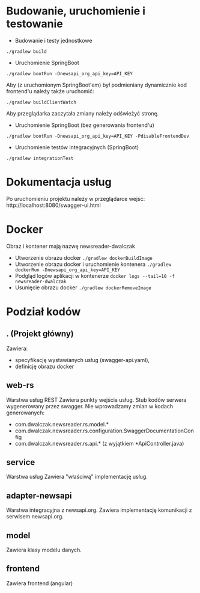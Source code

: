 # Budowanie, uruchomienie i testowanie

* Budowanie i testy jednostkowe

```./gradlew build```

* Uruchomienie SpringBoot

```./gradlew bootRun -Dnewsapi_org_api_key=API_KEY```

Aby (z uruchomionym SpringBoot'em) był podmieniany dynamicznie kod frontend'u należy także uruchomić:

```./gradlew buildClientWatch```

Aby przeglądarka zaczytała zmiany należy odświeżyć stronę.

* Uruchomienie SpringBoot (bez generowania frontend'u)

```./gradlew bootRun -Dnewsapi_org_api_key=API_KEY -PdisableFrontendDev```

* Uruchomienie testów integracyjnych (SpringBoot)

```./gradlew integrationTest```

# Dokumentacja usług
Po uruchomieniu projektu należy w przeglądarce wejść:
http://localhost:8080/swagger-ui.html

# Docker
Obraz i kontener mają nazwę newsreader-dwalczak
* Utworzenie obrazu docker
```./gradlew dockerBuildImage```
* Utworzenie obrazu docker i uruchomienie kontenera
```./gradlew dockerRun -Dnewsapi_org_api_key=API_KEY```
* Podgląd logów aplikacji w kontenerze
```docker logs --tail=10 -f newsreader-dwalczak```
* Usunięcie obrazu docker
```./gradlew dockerRemoveImage```


# Podział kodów

## . (Projekt główny)
Zawiera:
* specyfikację wystawianych usług (swagger-api.yaml),
* definicję obrazu docker

## web-rs
Warstwa usług REST
Zawiera punkty wejścia usług.
Stub kodów serwera wygenerowany przez swagger.
Nie wprowadzamy zmian w kodach generowanych:
* com.dwalczak.newsreader.rs.model.* 
* com.dwalczak.newsreader.rs.configuration.SwaggerDocumentationConfig
* com.dwalczak.newsreader.rs.api.* (z wyjątkiem *ApiController.java)

## service
Warstwa usług
Zawiera "właściwą" implementację usług.

## adapter-newsapi
Warstwa integracyjna z newsapi.org.
Zawiera implementację komunikacji z serwisem newsapi.org.

## model
Zawiera klasy modelu danych. 

## frontend
Zawiera frontend (angular)